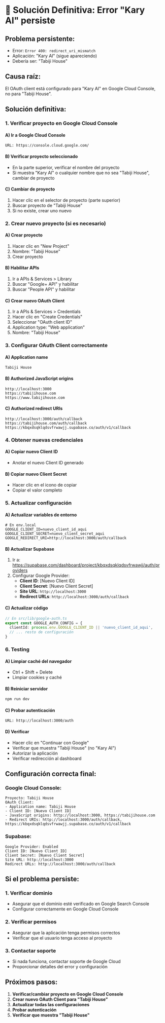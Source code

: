 # 🚨 Solución Definitiva: Error "Kary AI" persiste

## **Problema persistente:**
- Error: `Error 400: redirect_uri_mismatch`
- Aplicación: "Kary AI" (sigue apareciendo)
- Debería ser: "Tabiji House"

## **Causa raíz:**
El OAuth client está configurado para "Kary AI" en Google Cloud Console, no para "Tabiji House".

## **Solución definitiva:**

### **1. Verificar proyecto en Google Cloud Console**

#### **A) Ir a Google Cloud Console**
```
URL: https://console.cloud.google.com/
```

#### **B) Verificar proyecto seleccionado**
- En la parte superior, verificar el nombre del proyecto
- Si muestra "Kary AI" o cualquier nombre que no sea "Tabiji House", cambiar de proyecto

#### **C) Cambiar de proyecto**
1. Hacer clic en el selector de proyecto (parte superior)
2. Buscar proyecto de "Tabiji House"
3. Si no existe, crear uno nuevo

### **2. Crear nuevo proyecto (si es necesario)**

#### **A) Crear proyecto**
1. Hacer clic en "New Project"
2. Nombre: "Tabiji House"
3. Crear proyecto

#### **B) Habilitar APIs**
1. Ir a APIs & Services > Library
2. Buscar "Google+ API" y habilitar
3. Buscar "People API" y habilitar

#### **C) Crear nuevo OAuth Client**
1. Ir a APIs & Services > Credentials
2. Hacer clic en "Create Credentials"
3. Seleccionar "OAuth client ID"
4. Application type: "Web application"
5. Nombre: "Tabiji House"

### **3. Configurar OAuth Client correctamente**

#### **A) Application name**
```
Tabiji House
```

#### **B) Authorized JavaScript origins**
```
http://localhost:3000
https://tabijihouse.com
https://www.tabijihouse.com
```

#### **C) Authorized redirect URIs**
```
http://localhost:3000/auth/callback
https://tabijihouse.com/auth/callback
https://kbqxdsqklqdsvfrwawjj.supabase.co/auth/v1/callback
```

### **4. Obtener nuevas credenciales**

#### **A) Copiar nuevo Client ID**
- Anotar el nuevo Client ID generado

#### **B) Copiar nuevo Client Secret**
- Hacer clic en el icono de copiar
- Copiar el valor completo

### **5. Actualizar configuración**

#### **A) Actualizar variables de entorno**
```env
# En env.local
GOOGLE_CLIENT_ID=nuevo_client_id_aqui
GOOGLE_CLIENT_SECRET=nuevo_client_secret_aqui
GOOGLE_REDIRECT_URI=http://localhost:3000/auth/callback
```

#### **B) Actualizar Supabase**
1. Ir a: https://supabase.com/dashboard/project/kbqxdsqklqdsvfrwawjj/auth/providers
2. Configurar Google Provider:
   - **Client ID**: [Nuevo Client ID]
   - **Client Secret**: [Nuevo Client Secret]
   - **Site URL**: `http://localhost:3000`
   - **Redirect URLs**: `http://localhost:3000/auth/callback`

#### **C) Actualizar código**
```typescript
// En src/lib/google-auth.ts
export const GOOGLE_AUTH_CONFIG = {
  clientId: process.env.GOOGLE_CLIENT_ID || 'nuevo_client_id_aqui',
  // ... resto de configuración
}
```

### **6. Testing**

#### **A) Limpiar caché del navegador**
- Ctrl + Shift + Delete
- Limpiar cookies y caché

#### **B) Reiniciar servidor**
```bash
npm run dev
```

#### **C) Probar autenticación**
```
URL: http://localhost:3000/auth
```

#### **D) Verificar**
- Hacer clic en "Continuar con Google"
- Verificar que muestra "Tabiji House" (no "Kary AI")
- Autorizar la aplicación
- Verificar redirección al dashboard

## **Configuración correcta final:**

### **Google Cloud Console:**
```
Proyecto: Tabiji House
OAuth Client:
- Application name: Tabiji House
- Client ID: [Nuevo Client ID]
- JavaScript origins: http://localhost:3000, https://tabijihouse.com
- Redirect URIs: http://localhost:3000/auth/callback, https://kbqxdsqklqdsvfrwawjj.supabase.co/auth/v1/callback
```

### **Supabase:**
```
Google Provider: Enabled
Client ID: [Nuevo Client ID]
Client Secret: [Nuevo Client Secret]
Site URL: http://localhost:3000
Redirect URLs: http://localhost:3000/auth/callback
```

## **Si el problema persiste:**

### **1. Verificar dominio**
- Asegurar que el dominio esté verificado en Google Search Console
- Configurar correctamente en Google Cloud Console

### **2. Verificar permisos**
- Asegurar que la aplicación tenga permisos correctos
- Verificar que el usuario tenga acceso al proyecto

### **3. Contactar soporte**
- Si nada funciona, contactar soporte de Google Cloud
- Proporcionar detalles del error y configuración

## **Próximos pasos:**
1. **Verificar/cambiar proyecto en Google Cloud Console**
2. **Crear nuevo OAuth Client para "Tabiji House"**
3. **Actualizar todas las configuraciones**
4. **Probar autenticación**
5. **Verificar que muestra "Tabiji House"**

